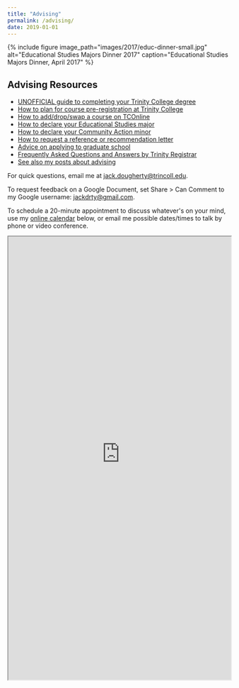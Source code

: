 ```yaml
---
title: "Advising"
permalink: /advising/
date: 2019-01-01
---
```

{% include figure image_path="images/2017/educ-dinner-small.jpg" alt="Educational Studies Majors Dinner 2017" caption="Educational Studies Majors Dinner, April 2017" %}

## Advising Resources
- [UNOFFICIAL guide to completing your Trinity College degree](http://bit.ly/complete-degree)
- [How to plan for course pre-registration at Trinity College](http://bit.ly/pre-reg-plan)
- [How to add/drop/swap a course on TCOnline](https://docs.google.com/document/d/1XCuP6esk2u3mrDwH8DceuP2mKhJz33BiJqpyBYzjqak)
- [How to declare your Educational Studies major](https://commons.trincoll.edu/educ/major)
- [How to declare your Community Action minor](https://cher.trincoll.edu/community-learning/student-pathways/community-action-minor/)
- [How to request a reference or recommendation letter](http://jackdougherty.org/letter)
- [Advice on applying to graduate school](http://jackdougherty.org/grad-school)
- [Frequently Asked Questions and Answers by Trinity Registrar](https://www.trincoll.edu/Academics/registrar/Pages/AcademicPolicyFAQs.aspx)
- [See also my posts about advising](https://jackdougherty.org/categories/#advising)

For quick questions, email me at [jack.dougherty@trincoll.edu](mailto:jack.dougherty@trincoll.edu).

To request feedback on a Google Document, set Share > Can Comment to my Google username: jackdrty@gmail.com.

To schedule a 20-minute appointment to discuss whatever's on your mind, use my [online calendar](https://jackdougherty.youcanbook.me) below, or email me possible dates/times to talk by phone or video conference.

<iframe src="https://jackdougherty.youcanbook.me/" width="100%" height="1000px"></iframe>
